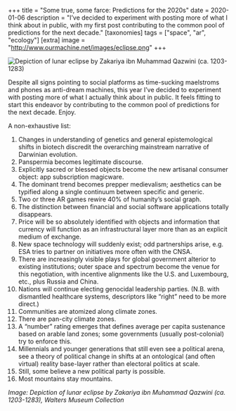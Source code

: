 +++
title = "Some true, some farce: Predictions for the 2020s"
date = 2020-01-06
description = "I’ve decided to experiment with posting more of what I think about in public, with my first post contributing to the common pool of predictions for the next decade."
[taxonomies]
tags = ["space", "ar", "ecology"]
[extra]
image = "http://www.ourmachine.net/images/eclipse.png"
+++


![Depiction of lunar eclipse by Zakariya ibn Muhammad Qazwini (ca. 1203-1283)](/images/eclipse.png)


Despite all signs pointing to social platforms as time-sucking maelstroms and phones as anti-dream machines, this year I’ve decided to experiment with posting more of what I actually think about in public. It feels fitting to start this endeavor by contributing to the common pool of predictions for the next decade. Enjoy.


A non-exhaustive list:
1. Changes in understanding of genetics and general epistemological shifts in biotech discredit the overarching mainstream narrative of Darwinian evolution.
1. Panspermia becomes legitimate discourse.
1. Explicitly sacred or blessed objects become the new artisanal consumer object: app subscription magicware.
1. The dominant trend becomes prepper medievalism; aesthetics can be typified along a single continuum between specific and generic.
1. Two or three AR games rewire 40% of humanity’s social graph.
1. The distinction between financial and social software applications totally disappears.
1. Price will be so absolutely identified with objects and information that currency will function as an infrastructural layer more than as an explicit medium of exchange.
1. New space technology will suddenly exist; odd partnerships arise, e.g. ESA tries to partner on initiatives more often with the CNSA.
1. There are increasingly visible plays for global government alterior to existing institutions; outer space and spectrum become the venue for this negotiation, with incentive alignments like the U.S. and Luxembourg, etc., plus Russia and China.
1. Nations will continue electing genocidal leadership parties. (N.B. with dismantled healthcare systems, descriptors like “right” need to be more direct.)
1. Communities are atomized along climate zones.
1. There are pan-city climate zones. 
1. A “number” rating emerges that defines average per capita sustenance based on arable land zones; some governments (usually post-colonial) try to enforce this.
1. Millennials and younger generations that still even see a political arena, see a theory of political change in shifts at an ontological (and often virtual) reality base-layer rather than electoral politics at scale.
1. Still, some believe a new political party is possible.
1. Most mountains stay mountains.


_Image: Depiction of lunar eclipse by Zakariya ibn Muhammad Qazwini (ca. 1203-1283), Walters Museum Collection_